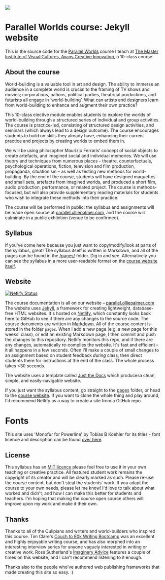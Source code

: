 ![](/assets/pw-01.svg)


# Parallel Worlds course: Jekyll website

This is the source code for the [Parallel Worlds](https://parallel.olliepalmer.com) course I teach at [The Master Institute of Visual Cultures, Avans Creative Innovation](https://www.akvstjoostmasters.nl/programmes/situated-design), a 10-class course.


## About the course

World-building is a valuable tool in art and design. The ability to immerse an audience in a complete world is crucial to the framing of TV shows and movies; corporations, nations, political parties, theatrical productions, and futurists all engage in ‘world-building’. What can artists and designers learn from world-building to enhance and augment their own practice?

This 10-class elective module enables students to explore the worlds of world-building through a structured series of individual and group activities. The course is practice-led, consisting of structured design activities, and seminars (which always lead to a design outcome). The course encourages students to build on skills they already have, enhancing their current practice and projects by creating worlds to embed them in.

We will be using philosopher Maurizio Ferraris’ concept of social objects to create artefacts, and imagined social and individual memories. We will use theory and techniques from numerous places – theatre, counterfactuals, psychological operations, fiction, television and film production, propaganda, situationism – as well as testing new methods for world-building. By the end of the course, students will have designed maquettes and small sets, artefacts from imagined worlds, and produced a short film, audio production, performance, or related project. The course is methods-focused, but will also provide supplementary reading materials for students who wish to integrate these methods into their practice.

The course will be performed in public: the syllabus and assignments will be made open source at [parallel.olliepalmer.com](https://parallel.olliepalmer.com), and the course will culminate in a public exhibition (venue to be confirmed).


## Syllabus

If you've come here because you just want to copy/modify/look at parts of the syllabus, great! The syllabus itself is written in Markdown, and all of the pages can be found in the [/pages/](https://github.com/olliepalmer/parallel-worlds-course/tree/master/pages) folder. Dig in and see. Alternatively you can see the syllabus in a more user-readable format on the [course website itself](https://parallel.olliepalmer.com).



## Website

[![Netlify Status](https://api.netlify.com/api/v1/badges/aa8eb03b-8742-4191-8ee0-ca9860b8e895/deploy-status)](https://app.netlify.com/sites/parallelworlds/deploys)

The course documentation is all on our website – [parallel.olliepalmer.com](https://parallel.olliepalmer.com). The website uses [Jekyll](https://jekyllrb.com), a framework for creating lightweight, database-free HTML websites. It's hosted on [Netlify](https://netlify.com), which constantly looks back here to GitHub to see if there are any changes to the source code. The course documents are written in [Markdown](https://en.wikipedia.org/wiki/Markdown). All of the course content is stored in the folder `pages`. When I add a new page (e.g. a new page for this weeks' class), or edit an existing Markdown page, I then commit and push the changes to this repository. Netlify monitors this repo, and if there are any changes, automatically re-compiles the website. It's fast and efficient – it all happens in a few seconds. Often I'll make a couple of small changes to an assignment based on student feedback _during_ class, then direct students there for instructions at the end of the class. The whole process takes <30 seconds.

The website uses a template called [Just the Docs](https://pmarsceill.github.io/just-the-docs) which producesa clean, simple, and easily-navigable website.

If you just want the syllabus content, go straight to the [pages](/pages) folder, or head to the [course website](https://sd.olliepalmer.com). If you want to clone the whole thing and play around, I'd recommend Netlify as a way to create a site from a GitHub repo.

# Fonts

This site uses 'Monofur for Powerline' by Tobias B Koehler for its titles - font licence and description can be found [over here](https://github.com/powerline/fonts/tree/master/Monofur).


## License

This syllabus has an [MIT licence](https://choosealicense.com/licenses/mit/) please feel free to use it in your own teaching or creative practice. All featured student work remains the copyright of its creator and will be clearly marked as such. Please re-use the course content, but don't steal the students' work. If you adapt the course to your own needs, please let me know! I'd love to talk about what worked and didn't, and how I can make this better for students and teachers. I'm hoping that making the course open source others will improve upon my work and make it their own.


## Thanks

Thanks to all of the Oulipians and writers and world-builders who inspired this course. Tim Clare's [Couch to 80k Writing Bootcamp](http://www.timclarepoet.co.uk/couchto80kwritingbootcamp) was an excellent and highly enjoyable writing course, and has also morphed into an interesting interview series for anyone vaguely interested in writing or creative work. Ross Sutherland's [Imaginary Advice](https://www.imaginaryadvice.com) features a couple of times on this website, and I can't recommend listening to it enough.

Thanks also to the people who've authored web publishing frameworks that made creating this site so easy. :)
